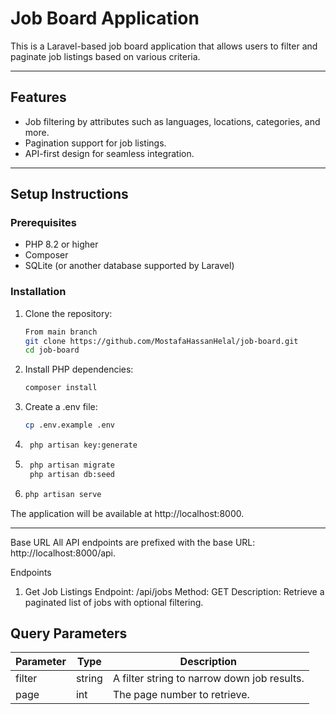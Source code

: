 # Job Board Application

This is a Laravel-based job board application that allows users to filter and paginate job listings based on various criteria.

---

## Features

- Job filtering by attributes such as languages, locations, categories, and more.
- Pagination support for job listings.
- API-first design for seamless integration.

---

## Setup Instructions

### Prerequisites

- PHP 8.2 or higher
- Composer
- SQLite (or another database supported by Laravel)

### Installation

1. Clone the repository:

   ```bash
   From main branch
   git clone https://github.com/MostafaHassanHelal/job-board.git
   cd job-board

2. Install PHP dependencies:
    ```bash 
    composer install

3. Create a .env file:
    ```bash
    cp .env.example .env

4. ```bash
    php artisan key:generate
   
5. ```bash
    php artisan migrate
    php artisan db:seed

6.  ```bash
    php artisan serve

The application will be available at http://localhost:8000.

-----------------------------------------------------------------------------------------------------------------------------------------

Base URL
All API endpoints are prefixed with the base URL: http://localhost:8000/api.

Endpoints
1. Get Job Listings
Endpoint: /api/jobs
Method: GET
Description: Retrieve a paginated list of jobs with optional filtering.

## Query Parameters

| Parameter | Type   | Description                                      |
|-----------|--------|--------------------------------------------------|
| filter    | string | A filter string to narrow down job results.     |
| page      | int    | The page number to retrieve.                    |
